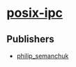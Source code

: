 # [posix-ipc](https://pypi.org/project/posix-ipc)



## Publishers
- [philip_semanchuk](https://pypi.org/user/philip_semanchuk)

